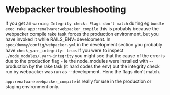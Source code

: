 # Webpacker troubleshooting

If you get an `warning Integrity check: Flags don't match` during eg `bundle exec rake app:renalware:webpacker_compile`
this is probably because the webpacker compile rake task forces the production environment, but you have invoked it
while RAILS_ENV=development. In `spec/dummy/config/webpacker.yml` in the development section you probably
have `check_yarn_integrity: true`. If you were to inspect `./node_modules/.yarn-integrity` you might see that
the cause of the error is due to the production flag - ie the node_modules were installed with --production by the rake task
(it hard codes the env) but the integrity check run by webpacker was run as --development. Henc the flags
don't match.

`app:renalware:webpacker_compile` is really for use in the production or staging environment only.
